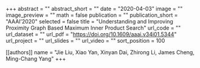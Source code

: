 +++
abstract = ""
abstract_short = ""
date = "2020-04-03"
image = ""
image_preview = ""
math = false
publication = ""
publication_short = "AAAI’2020"
selected = false
title = "Understanding and Improving Proximity Graph Based Maximum Inner Product Search"
url_code = ""
url_dataset = ""
url_pdf = "https://doi.org/10.1609/aaai.v34i01.5344"
url_project = ""
url_slides = ""
url_video = ""
sort_position = 100

[[authors]]
name = "Jie Liu, Xiao Yan, Xinyan Dai, Zhirong Li, James Cheng, Ming-Chang Yang"
+++